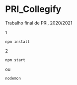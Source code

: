 # PRI_Collegify
Trabalho final de PRI, 2020/2021

1

```
npm install
```

2

```
npm start
```

ou

```
nodemon
```
